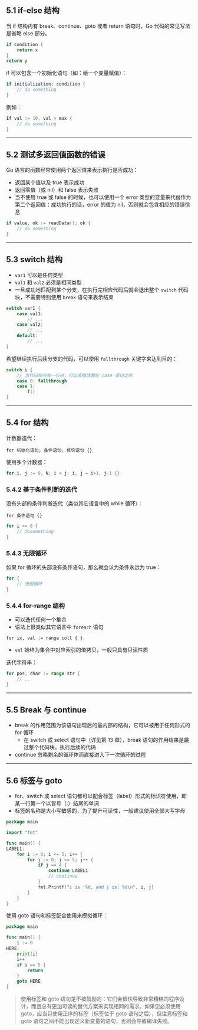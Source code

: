 ## 5.1 if-else 结构

当 if 结构内有 break、continue、goto 或者 return 语句时，Go 代码的常见写法是省略 else 部分。

```go
if condition {
    return x
}
return y
```

if 可以包含一个初始化语句（如：给一个变量赋值）：

```go
if initialization; condition {
    // do something
}
```

例如：

```go
if val := 10, val > max {
    // do something
}
```

----

## 5.2 测试多返回值函数的错误

Go 语言的函数经常使用两个返回值来表示执行是否成功：

- 返回某个值以及 true 表示成功
- 返回零值（或 nil）和 false 表示失败
- 当不使用 true 或 false 的时候，也可以使用一个 error 类型的变量来代替作为第二个返回值：成功执行的话，error 的值为 nil，否则就会包含相应的错误信息

```go
if value, ok := readData(); ok {
    // do something
}
```

----

## 5.3 switch 结构

- `var1` 可以是任何类型
- `val1` 和 `val2` 必须是相同类型
- 一旦成功地匹配到某个分支，在执行完相应代码后就会退出整个 `switch` 代码块，不需要特别使用 `break` 语句来表示结束

```go
switch var1 {
    case val1:
        // ...
    case val2:
        // ...
    default:
        // ...
}
```

希望继续执行后续分支的代码，可以使用 `fallthrough` 关键字来达到目的：

```go
switch i {
    // 当代码块只有一行时，可以直接放置在 case 语句之后
    case 0: fallthrough
    case 1:
        f()
}
```

----

## 5.4 for 结构

计数器迭代：

```
for 初始化语句; 条件语句; 修饰语句 {}
```

使用多个计数器：

```go
for i, j := 0, N; i < j; i, j = i+1, j-1 {}
```

### 5.4.2 基于条件判断的迭代

没有头部的条件判断迭代（类似其它语言中的 while 循环）：

```
for 条件语句 {}
```

```go
for i >= 0 {
    // dosomething
}
```

### 5.4.3 无限循环

如果 for 循环的头部没有条件语句，那么就会认为条件永远为 true：

```go
for {
    // 无限循环
}
```

### 5.4.4 for-range 结构

- 可以迭代任何一个集合
- 语法上很类似其它语言中 `foreach` 语句

```
for ix, val := range coll { }
```

- `val` 始终为集合中对应索引的值拷贝，一般只具有只读性质

迭代字符串：

```go
for pos, char := range str {
    // ...
}
```

----

## 5.5 Break 与 continue

- break 的作用范围为该语句出现后的最内部的结构，它可以被用于任何形式的 for 循环
  - 在 switch 或 select 语句中（详见第 13 章），break 语句的作用结果是跳过整个代码块，执行后续的代码
- continue 忽略剩余的循环体而直接进入下一次循环的过程

----

## 5.6 标签与 goto

- for、switch 或 select 语句都可以配合标签（label）形式的标识符使用，即某一行第一个以冒号（:）结尾的单词
- 标签的名称是大小写敏感的，为了提升可读性，一般建议使用全部大写字母

```go
package main

import "fmt"

func main() {
LABEL1:
	for i := 0; i <= 5; i++ {
		for j := 0; j <= 5; j++ {
			if j == 4 {
				continue LABEL1
				// continue
			}
			fmt.Printf("i is :%d, and j is: %d\n", i, j)
		}
	}
}
```

使用 goto 语句和标签配合使用来模拟循环：

```go
package main

func main() {
	i := 0
HERE:
	print(i)
	i++
	if i == 5 {
		return
	}
	goto HERE
}
```

> 使用标签和 goto 语句是不被鼓励的：它们会很快导致非常糟糕的程序设计，而且总有更加可读的替代方案来实现相同的需求。如果您必须使用 goto，应当只使用正序的标签（标签位于 goto 语句之后），但注意标签和 goto 语句之间不能出现定义新变量的语句，否则会导致编译失败。